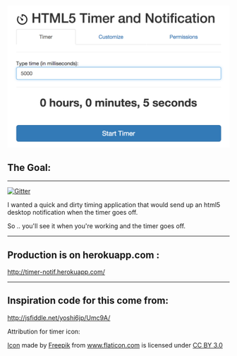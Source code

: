 <img src="/public/images/screenshot-1.5.png" alt="interface screenshot" />

## The Goal:
----

[![Gitter](https://badges.gitter.im/Join%20Chat.svg)](https://gitter.im/clamstew/timer?utm_source=badge&utm_medium=badge&utm_campaign=pr-badge&utm_content=badge)

I wanted a quick and dirty timing application that would send up an html5 desktop notification when the timer goes off.

So .. you'll see it when you're working and the timer goes off.

----

## Production is on herokuapp.com :

http://timer-notif.herokuapp.com/

----

## Inspiration code for this come from:

http://jsfiddle.net/yoshi6jp/Umc9A/


Attribution for timer icon:
<div><a href="http://www.flaticon.com/free-icon/timer-ios-7-interface-symbol_17274">Icon</a> made by <a href="http://www.freepik.com" title="Freepik">Freepik</a> from <a href="http://www.flaticon.com" title="Flaticon">www.flaticon.com</a> is licensed under <a href="http://creativecommons.org/licenses/by/3.0/" title="Creative Commons BY 3.0">CC BY 3.0</a></div>